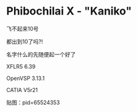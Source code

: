 # Phibochilai X - "Kaniko"

飞不起来10号

都出到10了吗?!

名字什么的先随便起一个好了

XFLR5 6.39

OpenVSP 3.13.1

CATIA V5r21

贴图：pid=65524353
